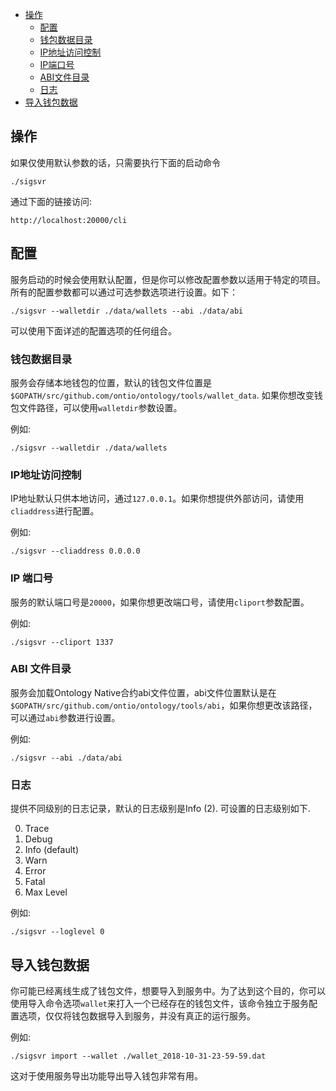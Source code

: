 


- [操作](#操作)
  - [配置](#配置)
  - [钱包数据目录](#钱包数据目录)
  - [IP地址访问控制](#IP地址访问控制)
  - [IP端口号](#IP-端口号)
  - [ABI文件目录](#ABI-文件目录)
  - [日志](#日志)
- [导入钱包数据](#导入钱包数据)

## 操作
如果仅使用默认参数的话，只需要执行下面的启动命令
```
./sigsvr
```
通过下面的链接访问:
```
http://localhost:20000/cli
```

## 配置
服务启动的时候会使用默认配置，但是你可以修改配置参数以适用于特定的项目。所有的配置参数都可以通过可选参数选项进行设置。如下：

```
./sigsvr --walletdir ./data/wallets --abi ./data/abi
```
可以使用下面详述的配置选项的任何组合。

### 钱包数据目录
服务会存储本地钱包的位置，默认的钱包文件位置是`$GOPATH/src/github.com/ontio/ontology/tools/wallet_data`. 如果你想改变钱包文件路径，可以使用`walletdir`参数设置。


例如:
```
./sigsvr --walletdir ./data/wallets
```

### IP地址访问控制

IP地址默认只供本地访问，通过`127.0.0.1`。如果你想提供外部访问，请使用`cliaddress`进行配置。

例如:
```
./sigsvr --cliaddress 0.0.0.0
```

### IP 端口号

服务的默认端口号是`20000`，如果你想更改端口号，请使用`cliport`参数配置。

例如:
```
./sigsvr --cliport 1337
```

### ABI 文件目录
服务会加载Ontology Native合约abi文件位置，abi文件位置默认是在`$GOPATH/src/github.com/ontio/ontology/tools/abi`，如果你想更改该路径，可以通过`abi`参数进行设置。

例如:
```
./sigsvr --abi ./data/abi
```

### 日志
提供不同级别的日志记录，默认的日志级别是Info (2). 可设置的日志级别如下.

0. Trace
1. Debug
2. Info (default)
3. Warn
4. Error
5. Fatal
6. Max Level

例如:
```
./sigsvr --loglevel 0
```

## 导入钱包数据

你可能已经离线生成了钱包文件，想要导入到服务中。为了达到这个目的，你可以使用导入命令选项`wallet`来打入一个已经存在的钱包文件，该命令独立于服务配置选项，仅仅将钱包数据导入到服务，并没有真正的运行服务。

例如:
```
./sigsvr import --wallet ./wallet_2018-10-31-23-59-59.dat
```

这对于使用服务导出功能导出导入钱包非常有用。

